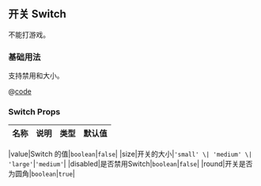 ## 开关 Switch

不能打游戏。

### 基础用法

支持禁用和大小。

<Demo>
<SwitchBasicUsage />

@[code](@/SwitchBasicUsage.vue)
</Demo>

### Switch Props

|名称|说明|类型|默认值|
|---|---|---|---|

|value|Switch 的值|`boolean`|`false`|
|size|开关的大小|`'small' \| 'medium' \| 'large'`|`'medium'`|
|disabled|是否禁用Switch|`boolean`|`false`|
|round|开关是否为圆角|`boolean`|`true`|
